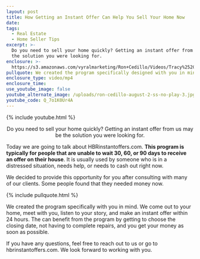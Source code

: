 ```yaml
---
layout: post
title: How Getting an Instant Offer Can Help You Sell Your Home Now
date:
tags:
  - Real Estate
  - Home Seller Tips
excerpt: >-
  Do you need to sell your home quickly? Getting an instant offer from us may be
  the solution you were looking for.
enclosure: >-
  https://s3.amazonaws.com/vyralmarketing/Ron+Cedillo/Videos/Tracy%252C+CA+Real+Estate+-+How+Getting+an+Instant+Offer+Can+Help+You+Sell+Your+Home+Now.mp4
pullquote: We created the program specifically designed with you in mind.
enclosure_type: video/mp4
enclosure_time:
use_youtube_image: false
youtube_alternate_image: /uploads/ron-cedillo-august-2-ss-no-play-3.jpg
youtube_code: Q_7o1K0Ur4A
---
```


{% include youtube.html %}

<center>Do you need to sell your home quickly? Getting an instant offer from us may be the solution you were looking for.</center>

Today we are going to talk about HBRinstantoffers.com. **This program is typically for people that are unable to wait 30, 60, or 90 days to receive an offer on their house**. It is usually used by someone who is in a distressed situation, needs help, or needs to cash out right now.

We decided to provide this opportunity for you after consulting with many of our clients. Some people found that they needed money now.

{% include pullquote.html %}

We created the program specifically with you in mind. We come out to your home, meet with you, listen to your story, and make an instant offer within 24 hours. The can benefit from the program by getting to choose the closing date, not having to complete repairs, and you get your money as soon as possible.

If you have any questions, feel free to reach out to us or go to hbrinstantoffers.com. We look forward to working with you.
